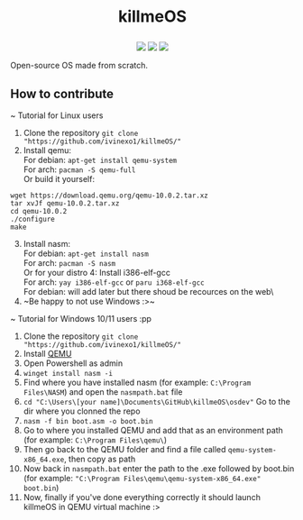 # <p align="center" dir="auto">killmeOS</p>
<div align="center" dir="auto">
  <img src="https://img.shields.io/github/contributors/ivinexo1/killmeOS"></img>
  <img src="https://img.shields.io/github/commit-activity/w/ivinexo1/killmeOS"></img>
  <img src="https://img.shields.io/github/stars/ivinexo1/killmeOS"></img>
</div>

Open-source OS made from scratch.

## How to contribute

~ Tutorial for Linux users
1. Clone the repository `git clone "https://github.com/ivinexo1/killmeOS/"`
2. Install qemu:\
For debian: `apt-get install qemu-system`\
For arch: `pacman -S qemu-full`\
Or build it yourself:
```
wget https://download.qemu.org/qemu-10.0.2.tar.xz
tar xvJf qemu-10.0.2.tar.xz
cd qemu-10.0.2
./configure
make
```
3. Install nasm:\
For debian: `apt-get install nasm`\
For arch: `pacman -S nasm`\
Or for your distro
4: Install i386-elf-gcc\
For arch: `yay i386-elf-gcc` or `paru i368-elf-gcc`\
For debian: will add later but there shoud be recources on the web\
5. ~Be happy to not use Windows :>~

~ Tutorial for Windows 10/11 users :pp
1. Clone the repository `git clone "https://github.com/ivinexo1/killmeOS/"`
2. Install [QEMU](https://download.qemu.org/)
3. Open Powershell as admin
4. `winget install nasm -i`
5. Find where you have installed nasm (for example: `C:\Program Files\NASM`) and open the `nasmpath.bat` file
6. `cd "C:\Users\[your name]\Documents\GitHub\killmeOS\osdev"` Go to the dir where you clonned the repo
7. `nasm -f bin boot.asm -o boot.bin`
8. Go to where you installed QEMU and add that as an environment path (for example: `C:\Program Files\qemu\`)
9. Then go back to the QEMU folder and find a file called `qemu-system-x86_64.exe`, then copy as path
10. Now back in `nasmpath.bat` enter the path to the .exe followed by boot.bin (for example: `"C:\Program Files\qemu\qemu-system-x86_64.exe" boot.bin`)
11. Now, finally if you've done everything correctly it should launch killmeOS in QEMU virtual machine :>
